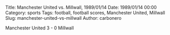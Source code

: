 Title: Manchester United vs. Millwall, 1989/01/14
Date: 1989/01/14 00:00
Category: sports
Tags: football, football scores, Manchester United, Millwall
Slug: manchester-united-vs-millwall
Author: carbonero


Manchester United 3 - 0 Millwall
